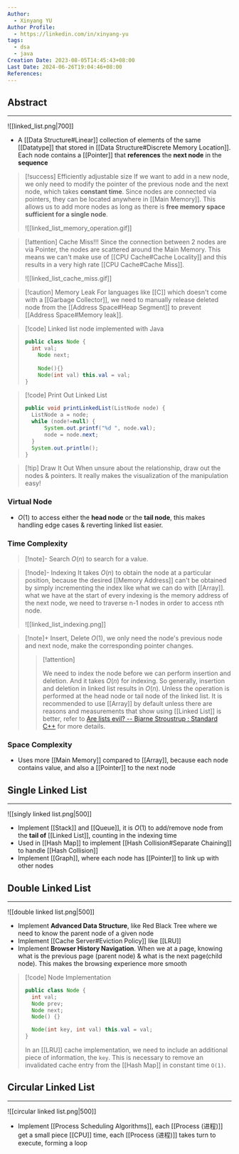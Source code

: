 ```yaml
---
Author:
  - Xinyang YU
Author Profile:
  - https://linkedin.com/in/xinyang-yu
tags:
  - dsa
  - java
Creation Date: 2023-08-05T14:45:43+08:00
Last Date: 2024-06-26T19:04:46+08:00
References: 
---
```

## Abstract
---
![[linked_list.png|700]]
- A [[Data Structure#Linear]] collection of elements of the same [[Datatype]] that stored in [[Data Structure#Discrete Memory Location]]. Each node contains a [[Pointer]] that **references** the **next node** in the **sequence**


>[!success] Efficiently adjustable size
> If we want to add in a new node, we only need to modify the pointer of the previous node and the next node, which takes **constant time**. Since nodes are connected via pointers, they can be located anywhere in [[Main Memory]]. This allows us to add more nodes as long as there is **free memory space sufficient for a single node**.
> 
> ![[linked_list_memory_operation.gif]]


>[!attention] Cache Miss!!!
> Since the connection between 2 nodes are via Pointer, the nodes are scattered around the Main Memory. This means we can't make use of [[CPU Cache#Cache Locality]] and this results in a very high rate [[CPU Cache#Cache Miss]].
> 
> ![[linked_list_cache_miss.gif]]

>[!caution] Memory Leak
> For languages like [[C]] which doesn't come with a [[Garbage Collector]], we need to manually release deleted node from the [[Address Space#Heap Segment]] to prevent [[Address Space#Memory leak]].



>[!code] Linked list node implemented with Java
> ```java
> public class Node {
> 	int val;
>     Node next;
>     
>     Node(){}
>     Node(int val) this.val = val;
> }
> ```


>[!code]  Print Out Linked List
> ```java
> public void printLinkedList(ListNode node) {
> 	ListNode a = node;
> 	while (node!=null) {
> 		System.out.printf("%d ", node.val);
> 		node = node.next;
> 	}
> 	System.out.println();
> }
> ```


>[!tip] Draw It Out
> When unsure about the relationship, draw out the nodes & pointers. It really makes the visualization of the manipulation easy!

### Virtual Node
- $O(1)$ to access either the **head node** or the **tail node**, this makes handling edge cases & reverting linked list easier.

### Time Complexity
>[!note]- Search
> $O(n)$ to search for a value. 

>[!node]- Indexing
> It takes $O(n)$ to obtain the node at a particular position, because the desired [[Memory Address]] can't be obtained by simply incrementing the index like what we can do with [[Array]]. what we have at the start of every indexing is the memory address of the next node, we need to traverse n-1 nodes in order to access nth node.
> 
> ![[linked_list_indexing.png]]

>[!note]+ Insert, Delete
> $O(1)$, we only need the node's previous node and next node, make the corresponding pointer changes.
> 
>>[!attention]
>> 
>> We need to index the node before we can perform insertion and deletion. And it takes $O(n)$ for indexing. So generally, insertion and deletion in linked list results in $O(n)$. Unless the operation is performed at the head node or tail node of the linked list. It is recommended to use [[Array]] by default unless there are reasons and measurements that show using [[Linked List]] is better, refer to [Are lists evil? -- Bjarne Stroustrup : Standard C++](https://isocpp.org/blog/2014/06/stroustrup-lists) for more details.


### Space Complexity 
- Uses more [[Main Memory]] compared to [[Array]], because each node contains value, and also a [[Pointer]] to the next node


## Single Linked List
---
![[singly linked list.png|500]]

- Implement [[Stack]] and [[Queue]], it is $O(1)$ to add/remove node from the **tail of** [[Linked List]], counting in the indexing time
- Used in [[Hash Map]] to implement [[Hash Collision#Separate Chaining]] to handle [[Hash Collision]]
- Implement [[Graph]], where each node has [[Pointer]] to link up with other nodes

## Double Linked List
---
![[double linked list.png|500]]

- Implement **Advanced Data Structure**, like Red Black Tree where we need to know the parent node of a given node
- Implement [[Cache Server#Eviction Policy]] like [[LRU]]
- Implement **Browser History Navigation**. When we at a page, knowing what is the previous page (parent node) & what is the next page(child node). This makes the browsing experience more smooth

>[!code]  Node Implementation
> 
> ```java
> public class Node {
>   int val;
>   Node prev;
>   Node next;
>   Node() {}
> 
>   Node(int key, int val) this.val = val;
> }
> ```
> 
> In an [[LRU]] cache implementation, we need to include an additional piece of information, the `key`. This is necessary to remove an invalidated cache entry from the [[Hash Map]] in constant time `O(1)`.


## Circular Linked List
---
![[circular linked list.png|500]]

- Implement [[Process Scheduling Algorithms]], each [[Process (进程)]] get a small piece [[CPU]] time, each [[Process (进程)]] takes turn to execute, forming a loop










